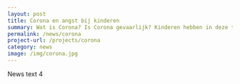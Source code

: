 ```yaml
---
layout: post
title: Corona en angst bij kinderen
summary: Wat is Corona? Is Corona gevaarlijk? Kinderen hebben in deze tijd ook vragen en zorgen rondom Corona. Vind hier filmpjes en betrouwbare informatie speciaal voor kinderen.
permalink: /news/corona
project-url: /projects/corona
category: news
image: /img/corona.jpg
---
```


News text 4
